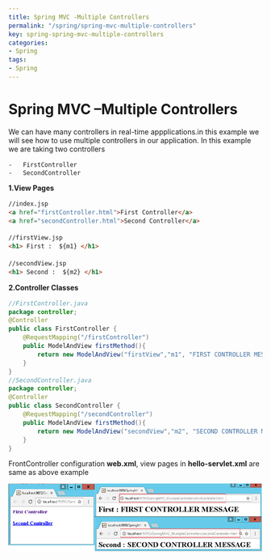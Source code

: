 ```yaml
---
title: Spring MVC -Multiple Controllers
permalink: "/spring/spring-mvc-multiple-controllers"
key: spring-spring-mvc-multiple-controllers
categories:
- Spring
tags:
- Spring
---
```


Spring MVC –Multiple Controllers
==================================

We can have many controllers in real-time appplications.in this example we will see how to use multiple controllers in our application. In this example we are taking two controllers

    -   FirstController
    -   SecondController



**1.View Pages**
```html
//index.jsp
<a href="firstController.html">First Controller</a>
<a href="secondController.html">Second Controller</a>

//firstView.jsp
<h1> First :  ${m1} </h1>

//secondView.jsp
<h1> Second :  ${m2} </h1>
```


**2.Controller Classes**
```java
//FirstController.java
package controller;
@Controller
public class FirstController {
	@RequestMapping("/firstController")
	public ModelAndView firstMethod(){		
		return new ModelAndView("firstView","m1", "FIRST CONTROLLER MESSAGE");
	}	
}
//SecondController.java
package controller;
@Controller
public class SecondController {
	@RequestMapping("/secondController")
	public ModelAndView firstMethod(){		
		return new ModelAndView("secondView","m2", "SECOND CONTROLLER MESSAGE");
	}	
}
```


FrontController configuration **web.xml**, view pages in **hello-servlet.xml**
are same as above example

![E:\\Users\\kaveti_s.ITLINFOSYS\\Pictures\\12.png](media/e4a1b9ce0dcdbcd8a29949efb4487322.png)
